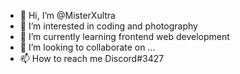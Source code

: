 - 👋 Hi, I’m @MisterXultra
- 👀 I’m interested in coding and photography
- 🌱 I’m currently learning frontend web development
- 💞️ I’m looking to collaborate on ...
- 📫 How to reach me Discord#3427 

<!---
MisterXultra/MisterXultra is a ✨ special ✨ repository because its `README.md` (this file) appears on your GitHub profile.
You can click the Preview link to take a look at your changes.
--->
